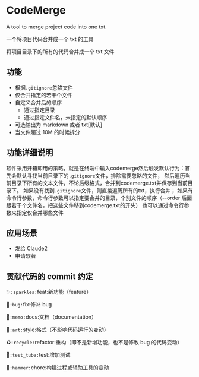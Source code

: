 # CodeMerge

A tool to merge project code into one txt.

一个将项目代码合并成一个 txt 的工具

将项目目录下的所有的代码合并成一个 txt 文件

## 功能

- 根据`.gitignore`忽略文件
- 仅合并指定的若干个文件
- 自定义合并后的顺序
  - 通过指定目录
  - 通过指定文件名，未指定的默认顺序
- 可选输出为 markdown 或者 txt[默认]
- 当文件超过 10M 的时候拆分

## 功能详细说明
软件采用开箱即用的策略，就是在终端中输入codemerge然后触发默认行为：首先会默认寻找当前目录下的`.gitignore`文件，排除需要忽略的文件，
然后遍历当前目录下所有的文本文件，不论后缀格式，合并到codemerge.txt并保存到当前目录下。
如果没有找到`.gitignore`文件，则直接遍历所有的txt，执行合并；
如果有命令行参数，命令行参数可以指定要合并的目录，个别文件的顺序（--order 后面跟若干个文件名，把这些文件移到codemerge.txt的开头）
也可以通过命令行参数来指定仅合并哪些文件
## 应用场景

- 发给 Claude2
- 申请软著

## 贡献代码的 commit 约定

✨`:sparkles:`feat:新功能（feature）

🐛`:bug:`fix:修补 bug

📝`:memo:`docs:文档（documentation）

🎨`:art:`style:格式（不影响代码运行的变动）

♻️`:recycle:`refactor:重构（即不是新增功能，也不是修改 bug 的代码变动）

🧪`:test_tube:`test:增加测试

🔨`:hammer:`chore:构建过程或辅助工具的变动
